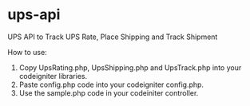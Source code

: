 # ups-api
UPS API to Track UPS Rate, Place Shipping and Track Shipment

How to use:

1. Copy UpsRating.php, UpsShipping.php and UpsTrack.php into your codeigniter libraries.
2. Paste config.php code into your codeigniter config.php.
3. Use the sample.php code in your codeiniter controller.
